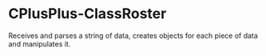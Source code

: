 # CPlusPlus-ClassRoster
Receives and parses a string of data, creates objects for each piece of data and manipulates it.

